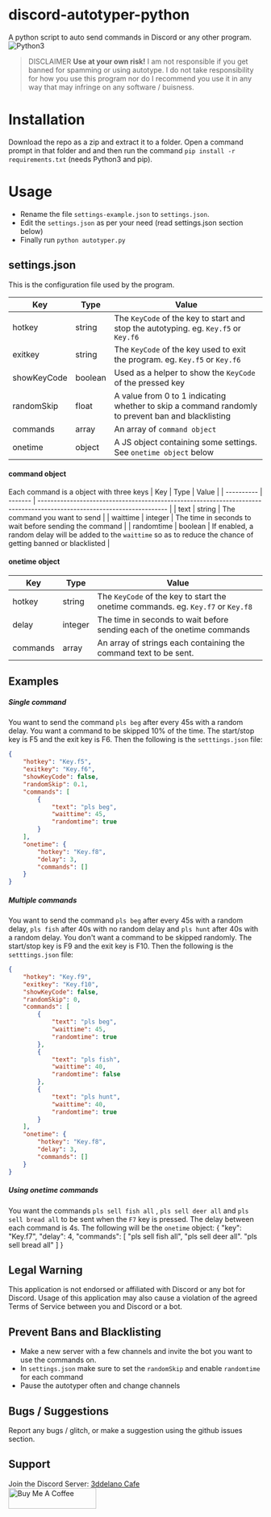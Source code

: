 
# discord-autotyper-python
A python script to auto send commands in Discord or any other program.
<br>
<img alt="Python3" src="https://img.shields.io/badge/-Python3-3776AB?style=flat-square&logo=Python&logoColor=white" />
>DISCLAIMER
**Use at your own risk!** I am not responsible if you get banned for spamming or using autotype. I do not take responsibility for how you use this program nor do I recommend you use it in any way that may infringe on any software / buisness.

# Installation
Download the repo as a zip and extract it to a folder. Open a command prompt in that folder and and then run the command `pip install -r requirements.txt`  (needs Python3 and pip).

# Usage
- Rename the file `settings-example.json` to `settings.json`.
- Edit the `settings.json` as per your need (read settings.json section below)
- Finally run `python autotyper.py`



## settings.json
This is the configuration file used by the program.

| Key         | Type    | Value                                                                                             |
| ----------- | ------- | ------------------------------------------------------------------------------------------------- |
| hotkey      | string  | The `KeyCode` of the key to start and stop the autotyping. eg. `Key.f5` or `Key.f6`               |
| exitkey     | string  | The `KeyCode` of the key used to exit the program. eg. `Key.f5` or `Key.f6`                       |
| showKeyCode | boolean | Used as a helper to show the `KeyCode` of the pressed key                                         |
| randomSkip  | float   | A value from 0 to 1 indicating whether to skip a command randomly to prevent ban and blacklisting |
| commands    | array   | An array of `command object`                                                                      |
| onetime     | object  | A JS object containing some settings. See `onetime object` below                                  |

#### command object
Each command is a object with three keys
| Key        | Type    | Value                                                                                                                  |
| ---------- | ------- | ---------------------------------------------------------------------------------------------------------------------- |
| text       | string  | The command you want to send                                                                                           |
| waittime   | integer | The time in seconds to wait before sending the command                                                                 |
| randomtime | boolean | If enabled, a random delay will be added to the `waittime` so as to reduce the chance of getting banned or blacklisted |

#### onetime object
| Key      | Type    | Value                                                                            |
| -------- | ------- | -------------------------------------------------------------------------------- |
| hotkey   | string  | The `KeyCode` of the key to start the onetime commands. eg. `Key.f7` or `Key.f8` |
| delay    | integer | The time in seconds to wait before sending each of the onetime commands          |
| commands | array   | An array of strings each containing the command text to be sent.                 |

## Examples
##### Single command
You want to send the command `pls beg` after every 45s with a random delay. You want a command to be skipped 10% of the time. The start/stop key is F5 and the exit key is F6. Then the following is the `setttings.json` file:
```json
{
    "hotkey": "Key.f5",
    "exitkey": "Key.f6",
    "showKeyCode": false,
    "randomSkip": 0.1,
    "commands": [
        {
            "text": "pls beg",
            "waittime": 45,
            "randomtime": true
        }
    ],
    "onetime": {
        "hotkey": "Key.f8",
        "delay": 3,
        "commands": []
    }
}
```
##### Multiple commands
You want to send the command `pls beg` after every 45s with a random delay, `pls fish` after 40s with no random delay and `pls hunt` after 40s with a random delay. You don't want a command to be skipped randomly. The start/stop key is F9 and the exit key is F10. Then the following is the `setttings.json` file:
```json
{
    "hotkey": "Key.f9",
    "exitkey": "Key.f10",
    "showKeyCode": false,
    "randomSkip": 0,
    "commands": [
        {
            "text": "pls beg",
            "waittime": 45,
            "randomtime": true
        },
        {
            "text": "pls fish",
            "waittime": 40,
            "randomtime": false
        },
        {
            "text": "pls hunt",
            "waittime": 40,
            "randomtime": true
        }
    ],
    "onetime": {
        "hotkey": "Key.f8",
        "delay": 3,
        "commands": []
    }
}
```
##### Using onetime commands
You want the commands `pls sell fish all` , `pls sell deer all` and `pls sell bread all` to be sent when the `F7` key is pressed. The delay between each command is 4s.
The following will be the `onetime` object:
{
"key": "Key.f7",
"delay": 4,
"commands": [
	"pls sell fish all",
	"pls sell deer all".
	"pls sell bread all"
]
}
## Legal Warning
This application is not endorsed or affiliated with Discord or any bot for Discord. Usage of this application may also cause a violation of the agreed Terms of Service between you and Discord or a bot.

## Prevent Bans and Blacklisting
- Make a new server with a few channels and invite the bot you want to use the commands on.
- In `settings.json` make sure to set the `randomSkip` and enable `randomtime` for each command
- Pause the autotyper often and change channels

## Bugs / Suggestions
Report any bugs / glitch, or make a suggestion using the github issues section.

## Support
Join the Discord Server: [3ddelano Cafe](https://discord.gg/FZY9TqW)
<br>
<a href="https://www.buymeacoffee.com/3ddelano" target="_blank"><img height="41" width="174" src="https://cdn.buymeacoffee.com/buttons/v2/default-red.png" alt="Buy Me A Coffee" width="150" ></a>
